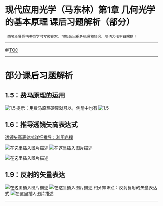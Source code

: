 ﻿# 现代应用光学（马东林）第1章 几何光学的基本原理 课后习题解析（部分）
` 由笔者暑假啃书自学时写的答案，可能会出很多疏漏和错误，烦请大佬不吝赐教！`

---



@[TOC](目录)

---

# 部分课后习题解析
## 1.5：费马原理的运用
![1.5](https://img-blog.csdnimg.cn/90696fcbf5364f7abd4c2396540159a8.png)
提示：用费马原理硬算就可以，例题中也有
![1.5](https://img-blog.csdnimg.cn/09e0ade26222486fb18c5a1a63bdf74d.png)

## 1.6：推导透镜矢高表达式
[透镜矢高表达式详细推导：利用光程](https://zhuanlan.zhihu.com/p/568813719?utm_id=0)

![在这里插入图片描述](https://img-blog.csdnimg.cn/94ab06e05be546f6a4a34400724cf892.png)
![在这里插入图片描述](https://img-blog.csdnimg.cn/3da157a4946a49e9bcce4993745a15d6.png)




![在这里插入图片描述](https://img-blog.csdnimg.cn/e456abc4361546319e8190f41824d6d7.png)
## 1.9：反射的矢量表达
![在这里插入图片描述](https://img-blog.csdnimg.cn/4790efd51d324a718bab2de1d9a7dd9f.png)
![在这里插入图片描述](https://img-blog.csdnimg.cn/26cc4cde96a94b679ed8aa651d9ad1d9.png)
相关知识点：反射折射的矢量表达式
![在这里插入图片描述](https://img-blog.csdnimg.cn/3870ac46a473425399f1465ff6f19931.png)






---



